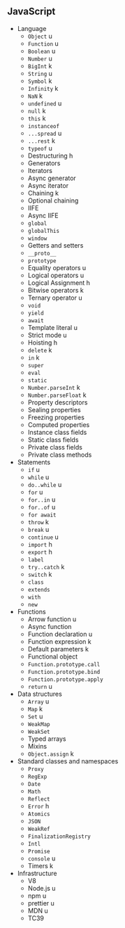## JavaScript

- Language
  - `Object` u
  - `Function` u
  - `Boolean` u
  - `Number` u
  - `BigInt` k
  - `String` u
  - `Symbol` k
  - `Infinity` k
  - `NaN` k
  - `undefined` u
  - `null` k
  - `this` k
  - `instanceof`
  - `...spread` u
  - `...rest` k
  - `typeof` u
  - Destructuring h
  - Generators
  - Iterators
  - Async generator
  - Async iterator
  - Chaining k
  - Optional chaining
  - IIFE
  - Async IIFE
  - `global`
  - `globalThis`
  - `window`
  - Getters and setters
  - `__proto__`
  - `prototype`
  - Equality operators u
  - Logical operators u
  - Logical Assignment h
  - Bitwise operators k
  - Ternary operator u
  - `void`
  - `yield`
  - `await`
  - Template literal u
  - Strict mode u
  - Hoisting h
  - `delete` k
  - `in` k
  - `super`
  - `eval`
  - `static`
  - `Number.parseInt` k
  - `Number.parseFloat` k
  - Property descriptors
  - Sealing properties
  - Freezing properties
  - Computed properties
  - Instance class fields
  - Static class fields
  - Private class fields
  - Private class methods
- Statements
  - `if` u
  - `while` u
  - `do..while` u
  - `for` u
  - `for..in` u
  - `for..of` u
  - `for await`
  - `throw` k
  - `break` u
  - `continue` u
  - `import` h
  - `export` h
  - `label`
  - `try..catch` k
  - `switch` k
  - `class`
  - `extends`
  - `with`
  - `new`
- Functions
  - Arrow function u
  - Async function
  - Function declaration u
  - Function expression k
  - Default parameters k
  - Functional object
  - `Function.prototype.call`
  - `Function.prototype.bind`
  - `Function.prototype.apply`
  - `return` u
- Data structures
  - `Array` u
  - `Map` k
  - `Set` u
  - `WeakMap`
  - `WeakSet`
  - Typed arrays
  - Mixins
  - `Object.assign` k
- Standard classes and namespaces
  - `Proxy`
  - `RegExp`
  - `Date`
  - `Math`
  - `Reflect`
  - `Error` h
  - `Atomics`
  - `JSON`
  - `WeakRef`
  - `FinalizationRegistry`
  - `Intl`
  - `Promise`
  - `console` u
  - Timers k
- Infrastructure
  - V8
  - Node.js u
  - npm u
  - prettier u
  - MDN u
  - TC39
